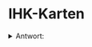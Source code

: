 # IHK-Karten

<details>
  <summary>Antwort:</summary>
  
  Spoiler text. Note that it's important to have a space after the summary tag. You should be able to write any markdown you want inside the `<details>` tag... just make sure you close `<details>` afterward.
  
</details>
